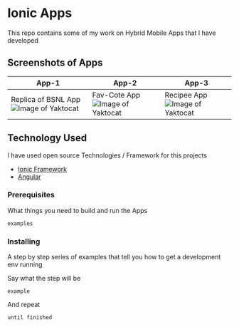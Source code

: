 # Ionic Apps

This repo contains some of my work on Hybrid Mobile Apps that I have developed

## Screenshots of Apps

App-1 | App-2 | App-3
------------ | ------------ | ------------ 
Replica of BSNL App ![Image of Yaktocat](https://octodex.github.com/images/yaktocat.png) | Fav-Cote App  ![Image of Yaktocat](https://octodex.github.com/images/yaktocat.png) | Recipee App ![Image of Yaktocat](https://octodex.github.com/images/yaktocat.png)





## Technology Used 

I have used open source Technologies / Framework for this projects 

* [Ionic Framework](https://ionicframework.com/) 
* [Angular](https://angular.io/)

### Prerequisites

What things you need to build and run the Apps

```
examples
```

### Installing

A step by step series of examples that tell you how to get a development env running

Say what the step will be

```
example
```

And repeat

```
until finished
```
